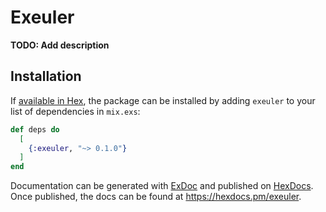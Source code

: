 # Exeuler

**TODO: Add description**

## Installation

If [available in Hex](https://hex.pm/docs/publish), the package can be installed
by adding `exeuler` to your list of dependencies in `mix.exs`:

```elixir
def deps do
  [
    {:exeuler, "~> 0.1.0"}
  ]
end
```

Documentation can be generated with [ExDoc](https://github.com/elixir-lang/ex_doc)
and published on [HexDocs](https://hexdocs.pm). Once published, the docs can
be found at <https://hexdocs.pm/exeuler>.

